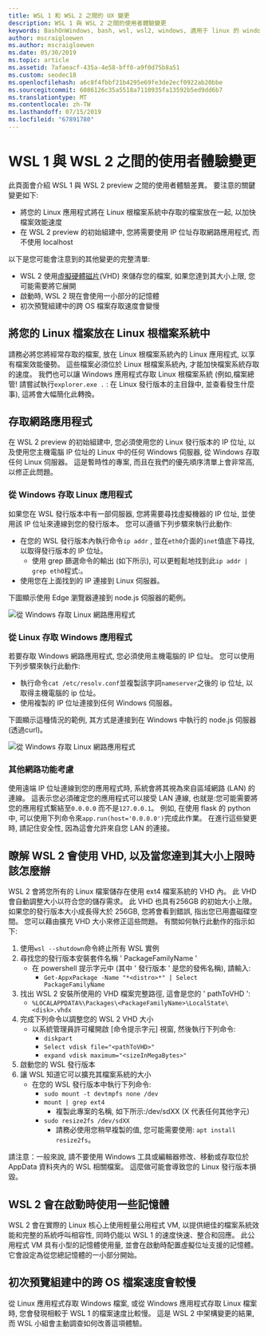 ```yaml
---
title: WSL 1 和 WSL 2 之間的 UX 變更
description: WSL 1 與 WSL 2 之間的使用者體驗變更
keywords: BashOnWindows, bash, wsl, wsl2, windows, 適用于 linux 的 windows 子系統, windowssubsystem, ubuntu, debian, suse, windows 10
author: mscraigloewen
ms.author: mscraigloewen
ms.date: 05/30/2019
ms.topic: article
ms.assetid: 7afaeacf-435a-4e58-bff0-a9f0d75b8a51
ms.custom: seodec18
ms.openlocfilehash: a6c8f4fbbf21b4295e69fe3de2ecf0922ab20bbe
ms.sourcegitcommit: 6086126c35a5518a7110935fa13592b5ed9dd6b7
ms.translationtype: MT
ms.contentlocale: zh-TW
ms.lasthandoff: 07/15/2019
ms.locfileid: "67891780"
---
```

# <a name="user-experience-changes-between-wsl-1-and-wsl-2"></a>WSL 1 與 WSL 2 之間的使用者體驗變更

此頁面會介紹 WSL 1 與 WSL 2 preview 之間的使用者體驗差異。 要注意的關鍵變更如下:

- 將您的 Linux 應用程式將在 Linux 根檔案系統中存取的檔案放在一起, 以加快檔案效能速度
- 在 WSL 2 preview 的初始組建中, 您將需要使用 IP 位址存取網路應用程式, 而不使用 localhost

以下是您可能會注意到的其他變更的完整清單:

- WSL 2 使用[虛擬硬體磁片](https://en.wikipedia.org/wiki/VHD_(file_format))(VHD) 來儲存您的檔案, 如果您達到其大小上限, 您可能需要將它展開
- 啟動時, WSL 2 現在會使用一小部分的記憶體
- 初次預覽組建中的跨 OS 檔案存取速度會變慢

## <a name="place-your-linux-files-in-your-linux-root-file-system"></a>將您的 Linux 檔案放在 Linux 根檔案系統中
請務必將您將經常存取的檔案, 放在 Linux 根檔案系統內的 Linux 應用程式, 以享有檔案效能優勢。 這些檔案必須位於 Linux 根檔案系統內, 才能加快檔案系統存取的速度。 我們也可以讓 Windows 應用程式存取 Linux 根檔案系統 (例如,檔案總管! 請嘗試執行`explorer.exe .` : 在 Linux 發行版本的主目錄中, 並查看發生什麼事), 這將會大幅簡化此轉換。 

## <a name="accessing-network-applications"></a>存取網路應用程式
在 WSL 2 preview 的初始組建中, 您必須使用您的 Linux 發行版本的 IP 位址, 以及使用您主機電腦 IP 位址的 Linux 中的任何 Windows 伺服器, 從 Windows 存取任何 Linux 伺服器。 這是暫時性的專案, 而且在我們的優先順序清單上會非常高, 以修正此問題。

### <a name="accessing-linux-applications-from-windows"></a>從 Windows 存取 Linux 應用程式
如果您在 WSL 發行版本中有一部伺服器, 您將需要尋找虛擬機器的 IP 位址, 並使用該 IP 位址來連線到您的發行版本。 您可以遵循下列步驟來執行此動作:

- 在您的 WSL 發行版本內執行命令`ip addr` , 並在`eth0`介面的`inet`值底下尋找, 以取得發行版本的 IP 位址。
   - 使用 grep 篩選命令的輸出 (如下所示), 可以更輕鬆地找到此`ip addr | grep eth0`程式:。
- 使用您在上面找到的 IP 連接到 Linux 伺服器。

下圖顯示使用 Edge 瀏覽器連接到 node.js 伺服器的範例。

![從 Windows 存取 Linux 網路應用程式](media/wsl2-network-w2l.jpg)

### <a name="accessing-windows-applications-from-linux"></a>從 Linux 存取 Windows 應用程式
若要存取 Windows 網路應用程式, 您必須使用主機電腦的 IP 位址。 您可以使用下列步驟來執行此動作:

- 執行命令`cat /etc/resolv.conf`並複製該字詞`nameserver`之後的 ip 位址, 以取得主機電腦的 ip 位址。 
- 使用複製的 IP 位址連接到任何 Windows 伺服器。

下圖顯示這種情況的範例, 其方式是連接到在 Windows 中執行的 node.js 伺服器 (透過curl)。 

![從 Windows 存取 Linux 網路應用程式](media/wsl2-network-l2w.png)

### <a name="other-networking-considerations"></a>其他網路功能考慮

使用遠端 IP 位址連線到您的應用程式時, 系統會將其視為來自區域網路 (LAN) 的連線。 這表示您必須確定您的應用程式可以接受 LAN 連線, 也就是:您可能需要將您的應用程式繫結至`0.0.0.0` 而不是`127.0.0.1`。 例如, 在使用 flask 的 python 中, 可以使用下列命令來`app.run(host='0.0.0.0')`完成此作業。 在進行這些變更時, 請記住安全性, 因為這會允許來自您 LAN 的連接。 

## <a name="understanding-wsl-2-uses-a-vhd-and-what-to-do-if-you-reach-its-max-size"></a>瞭解 WSL 2 會使用 VHD, 以及當您達到其大小上限時該怎麼辦
WSL 2 會將您所有的 Linux 檔案儲存在使用 ext4 檔案系統的 VHD 內。 此 VHD 會自動調整大小以符合您的儲存需求。 此 VHD 也具有256GB 的初始大小上限。 如果您的發行版本大小成長得大於 256GB, 您將會看到錯誤, 指出您已用盡磁碟空間。 您可以藉由擴充 VHD 大小來修正這些問題。 有關如何執行此動作的指示如下:

1. 使用`wsl --shutdown`命令終止所有 WSL 實例
2. 尋找您的發行版本安裝套件名稱 ' PackageFamilyName '
   - 在 powershell 提示字元中 (其中 ' 發行版本 ' 是您的發佈名稱), 請輸入:
      - `Get-AppxPackage -Name "*<distro>*" | Select PackageFamilyName`
3. 找出 WSL 2 安裝所使用的 VHD 檔案完整路徑, 這會是您的 ' pathToVHD ':
     - `%LOCALAPPDATA%\Packages\<PackageFamilyName>\LocalState\<disk>.vhdx`
4. 完成下列命令以調整您的 WSL 2 VHD 大小
   - 以系統管理員許可權開啟 [命令提示字元] 視窗, 然後執行下列命令:
      - `diskpart`
      - `Select vdisk file="<pathToVHD>"`
      - `expand vdisk maximum="<sizeInMegaBytes>"`
5. 啟動您的 WSL 發行版本
6. 讓 WSL 知道它可以擴充其檔案系統的大小
   - 在您的 WSL 發行版本中執行下列命令:
      - `sudo mount -t devtmpfs none /dev`
      - `mount | grep ext4`
         - 複製此專案的名稱, 如下所示:/dev/sdXX (X 代表任何其他字元)
      - `sudo resize2fs /dev/sdXX`
         - 請務必使用您稍早複製的值, 您可能需要使用: `apt install resize2fs`。

請注意：一般來說, 請不要使用 Windows 工具或編輯器修改、移動或存取位於 AppData 資料夾內的 WSL 相關檔案。 這麼做可能會導致您的 Linux 發行版本損毀。

## <a name="wsl-2-will-use-some-memory-on-startup"></a>WSL 2 會在啟動時使用一些記憶體
WSL 2 會在實際的 Linux 核心上使用輕量公用程式 VM, 以提供絕佳的檔案系統效能和完整的系統呼叫相容性, 同時仍能以 WSL 1 的速度快速、整合和回應。 此公用程式 VM 具有小型的記憶體使用量, 並會在啟動時配置虛擬位址支援的記憶體。 它會設定為從您總記憶體的一小部分開始。

## <a name="cross-os-file-speed-will-be-slower-in-initial-preview-builds"></a>初次預覽組建中的跨 OS 檔案速度會較慢
從 Linux 應用程式存取 Windows 檔案, 或從 Windows 應用程式存取 Linux 檔案時, 您會發現相較于 WSL 1 的檔案速度比較慢。 這是 WSL 2 中架構變更的結果, 而 WSL 小組會主動調查如何改善這項體驗。
